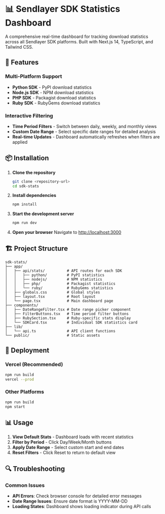 # 📊 Sendlayer SDK Statistics Dashboard

A comprehensive real-time dashboard for tracking download statistics across all Sendlayer SDK platforms. Built with Next.js 14, TypeScript, and Tailwind CSS.

## 🚀 Features

### **Multi-Platform Support**
- **Python SDK** - PyPI download statistics
- **Node.js SDK** - NPM download statistics  
- **PHP SDK** - Packagist download statistics
- **Ruby SDK** - RubyGems download statistics

### **Interactive Filtering**
- **Time Period Filters** - Switch between daily, weekly, and monthly views
- **Custom Date Range** - Select specific date ranges for detailed analysis
- **Real-time Updates** - Dashboard automatically refreshes when filters are applied


## 📦 Installation

1. **Clone the repository**
   ```bash
   git clone <repository-url>
   cd sdk-stats
   ```

2. **Install dependencies**
   ```bash
   npm install
   ```

3. **Start the development server**
   ```bash
   npm run dev
   ```

4. **Open your browser**
   Navigate to [http://localhost:3000](http://localhost:3000)

## 🏗️ Project Structure

```
sdk-stats/
├── app/
│   ├── api/stats/          # API routes for each SDK
│   │   ├── python/         # PyPI statistics
│   │   ├── nodejs/         # NPM statistics
│   │   ├── php/            # Packagist statistics
│   │   └── ruby/           # RubyGems statistics
│   ├── globals.css         # Global styles
│   ├── layout.tsx          # Root layout
│   └── page.tsx            # Main dashboard page
├── components/
│   ├── DateRangeFilter.tsx # Date range picker component
│   ├── FilterButtons.tsx   # Time period filter buttons
│   ├── RubySection.tsx     # Ruby-specific stats display
│   └── SDKCard.tsx         # Individual SDK statistics card
├── lib/
│   └── api.ts              # API client functions
└── public/                 # Static assets
```

## 🚀 Deployment

### **Vercel (Recommended)**
```bash
npm run build
vercel --prod
```

### **Other Platforms**
```bash
npm run build
npm start
```

## 📊 Usage

1. **View Default Stats** - Dashboard loads with recent statistics
2. **Filter by Period** - Click Day/Week/Month buttons
3. **Apply Date Range** - Select custom start and end dates
4. **Reset Filters** - Click Reset to return to default view

## 🔍 Troubleshooting

### **Common Issues**
- **API Errors**: Check browser console for detailed error messages
- **Date Range Issues**: Ensure date format is YYYY-MM-DD
- **Loading States**: Dashboard shows loading indicator during API calls

